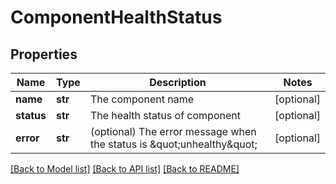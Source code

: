 # ComponentHealthStatus

## Properties
Name | Type | Description | Notes
------------ | ------------- | ------------- | -------------
**name** | **str** | The component name | [optional] 
**status** | **str** | The health status of component | [optional] 
**error** | **str** | (optional) The error message when the status is \&quot;unhealthy\&quot; | [optional] 

[[Back to Model list]](../README.md#documentation-for-models) [[Back to API list]](../README.md#documentation-for-api-endpoints) [[Back to README]](../README.md)

